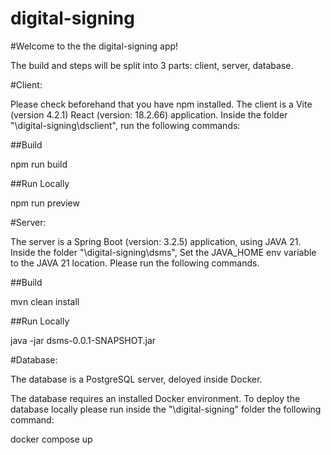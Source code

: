 # digital-signing

#Welcome to the the digital-signing app!

The build and steps will be split into 3 parts: client, server, database.


#Client:

Please check beforehand that you have npm installed.
The client is a Vite (version 4.2.1) React (version: 18.2.66) application.
Inside the folder "\digital-signing\dsclient", run the following commands:

##Build

npm run build

##Run Locally

npm run preview


#Server:

The server is a Spring Boot (version: 3.2.5) application, using JAVA 21.
Inside the folder "\digital-signing\dsms",
Set the JAVA_HOME env variable to the JAVA 21 location.
Please run the following commands.

##Build

mvn clean install

##Run Locally

java -jar dsms-0.0.1-SNAPSHOT.jar


#Database:

The database is a PostgreSQL server, deloyed inside Docker.

The database requires an installed Docker environment.
To deploy the database locally please run inside the "\digital-signing" folder the following command:

docker compose up
